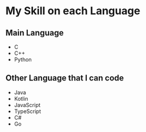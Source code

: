 # My Skill on each Language

## Main Language

- C
- C++
- Python

## Other Language that I can code

- Java
- Kotlin
- JavaScript
- TypeScript
- C#
- Go
